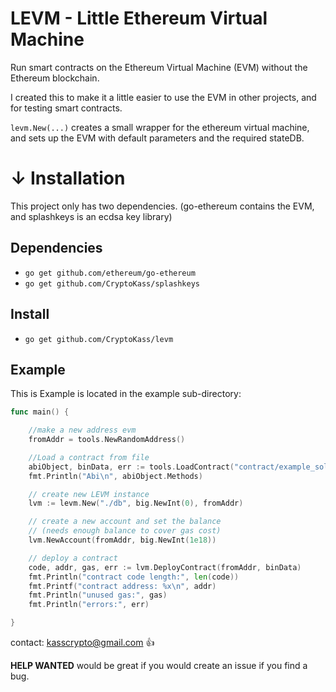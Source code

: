 # LEVM - Little Ethereum Virtual Machine

Run smart contracts on the Ethereum Virtual Machine (EVM) without the Ethereum blockchain. 

I created this to make it a little easier to use the EVM in other projects, and for testing smart contracts.

`levm.New(...)` creates a small wrapper for the ethereum virtual machine, and sets up the EVM with default parameters and the required stateDB.

# ↓ Installation

This project only has two dependencies. (go-ethereum contains the EVM, and splashkeys is an ecdsa key library)

## Dependencies
- `go get github.com/ethereum/go-ethereum`
- `go get github.com/CryptoKass/splashkeys`

## Install
- `go get github.com/CryptoKass/levm`

## Example 
This is Example is located in the example sub-directory:

```go
func main() {

	//make a new address evm
	fromAddr = tools.NewRandomAddress()

	//Load a contract from file
	abiObject, binData, err := tools.LoadContract("contract/example_sol_Example.abi", "contract/example_sol_Example.bin")
	fmt.Println("Abi\n", abiObject.Methods)

	// create new LEVM instance
	lvm := levm.New("./db", big.NewInt(0), fromAddr)

	// create a new account and set the balance
	// (needs enough balance to cover gas cost)
	lvm.NewAccount(fromAddr, big.NewInt(1e18))

	// deploy a contract
	code, addr, gas, err := lvm.DeployContract(fromAddr, binData)
	fmt.Println("contract code length:", len(code))
	fmt.Printf("contract address: %x\n", addr)
	fmt.Println("unused gas:", gas)
	fmt.Println("errors:", err)

}
```

contact: kasscrypto@gmail.com 👍

**HELP WANTED** would be great if you would create an issue if you find a bug.